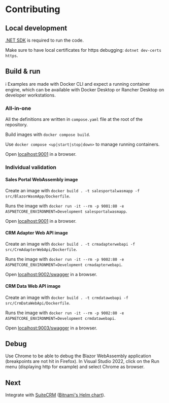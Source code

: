 ﻿# Contributing

## Local development

[.NET SDK](https://dotnet.microsoft.com/en-us/download) is required to run the code.

Make sure to have local certificates for https debugging: `dotnet dev-certs https`.

## Build & run

ℹ Examples are made with Docker CLI and expect a running container engine, which can be available with Docker Desktop or Rancher Desktop on developer workstations.

### All-in-one

All the definitions are written in `compose.yaml` file at the root of the repository.

Build images with `docker compose build`.

Use `docker compose <up|start|stop|down>` to manage running containers.

Open [localhost:9001](http://localhost:9001/) in a browser.

### Individual validation

#### Sales Portal WebAssembly image

Create an image with `docker build . -t salesportalwasmapp -f src/BlazorWasmApp/Dockerfile`.

Runs the image with `docker run -it --rm -p 9001:80 -e ASPNETCORE_ENVIRONMENT=Development salesportalwasmapp`.

Open [localhost:9001](http://localhost:9001/) in a browser.

#### CRM Adapter Web API image

Create an image with `docker build . -t crmadapterwebapi -f src/CrmAdapterWebApi/Dockerfile`.

Runs the image with `docker run -it --rm -p 9002:80 -e ASPNETCORE_ENVIRONMENT=Development crmadapterwebapi`.

Open [localhost:9002/swagger](http://localhost:9002/swagger) in a browser.

#### CRM Data Web API image

Create an image with `docker build . -t crmdatawebapi -f src/CrmDataWebApi/Dockerfile`.

Runs the image with `docker run -it --rm -p 9002:80 -e ASPNETCORE_ENVIRONMENT=Development crmdatawebapi`.

Open [localhost:9003/swagger](http://localhost:9003/swagger) in a browser.

## Debug

Use Chrome to be able to debug the Blazor WebAssembly application (breakpoints are not hit in Firefox). In Visual Studio 2022, click on the Run menu (displaying http for example) and select Chrome as browser.

## Next

Integrate with [SuiteCRM](https://github.com/salesagility/SuiteCRM) ([Bitnami's Helm chart](https://github.com/bitnami/charts/tree/main/bitnami/suitecrm/#installing-the-chart)).

